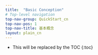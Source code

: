 ```yaml
---
title:  "Basic Conception"
# Top-level navigation
top-nav-group: QuickStart_cn
top-nav-pos: 1
top-nav-title: 基本概念
layout: plain_cn
---
```


* This will be replaced by the TOC
{:toc}


